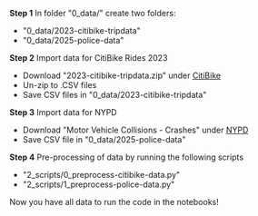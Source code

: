 **Step 1** In folder "0_data/" create two folders:
- "0_data/2023-citibike-tripdata"
- "0_data/2025-police-data"

**Step 2** Import data for CitiBike Rides 2023 
- Download "2023-citibike-tripdata.zip" under [CitiBike](https://s3.amazonaws.com/tripdata/index.html )
- Un-zip to .CSV files
- Save CSV files in "0_data/2023-citibike-tripdata"

**Step 3** Import data for NYPD 
- Download "Motor Vehicle Collisions - Crashes" under [NYPD](https://data.cityofnewyork.us/Public-Safety/Motor-Vehicle-Collisions-Crashes/h9gi-nx95/about_data)
- Save CSV file in "0_data/2025-police-data"

**Step 4** Pre-processing of data by running the following scripts
- "2_scripts/0_preprocess-citibike-data.py" 
- "2_scripts/1_preprocess-police-data.py"

Now you have all data to run the code in the notebooks!